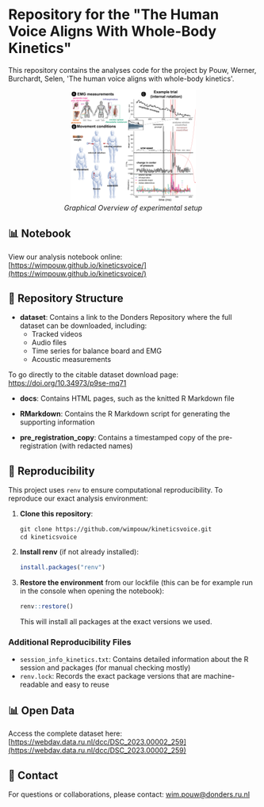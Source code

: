 # Repository for the "The Human Voice Aligns With Whole-Body Kinetics"

This repository contains the analyses code for the project by Pouw, Werner, Burchardt, Selen, 'The human voice aligns with whole-body kinetics'.

<div align="center">
  <img src="Images/datasetexample.png" alt="Overview of experimental setup and measurements" width="50%" />
  <br>
  <em>Graphical Overview of experimental setup</em>
</div>

## 📊 Notebook

View our analysis notebook online: [https://wimpouw.github.io/kineticsvoice/](https://wimpouw.github.io/kineticsvoice/)

## 📁 Repository Structure

- **dataset**: Contains a link to the Donders Repository where the full dataset can be downloaded, including:
  - Tracked videos
  - Audio files
  - Time series for balance board and EMG
  - Acoustic measurements

To go directly to the citable dataset download page: https://doi.org/10.34973/p9se-mq71

- **docs**: Contains HTML pages, such as the knitted R Markdown file

- **RMarkdown**: Contains the R Markdown script for generating the supporting information

- **pre_registration_copy**: Contains a timestamped copy of the pre-registration (with redacted names)

## 🔄 Reproducibility

This project uses `renv` to ensure computational reproducibility. To reproduce our exact analysis environment:

1. **Clone this repository**:
   ```
   git clone https://github.com/wimpouw/kineticsvoice.git
   cd kineticsvoice
   ```

2. **Install renv** (if not already installed):
   ```r
   install.packages("renv")
   ```

3. **Restore the environment** from our lockfile (this can be for example run in the console when opening the notebook):
   ```r
   renv::restore()
   ```
   This will install all packages at the exact versions we used.

### Additional Reproducibility Files

- `session_info_kinetics.txt`: Contains detailed information about the R session and packages (for manual checking mostly)
- `renv.lock`: Records the exact package versions that are machine-readable and easy to reuse

## 📊 Open Data
Access the complete dataset here: [https://webdav.data.ru.nl/dcc/DSC_2023.00002_259](https://webdav.data.ru.nl/dcc/DSC_2023.00002_259)

## 📧 Contact
For questions or collaborations, please contact: wim.pouw@donders.ru.nl